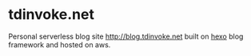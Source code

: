 # tdinvoke.net
Personal serverless blog site http://blog.tdinvoke.net built on [hexo](https://hexo.io/) blog framework and hosted on aws.
